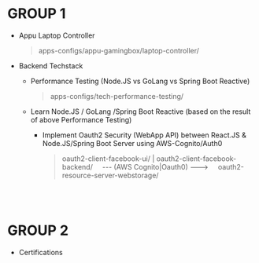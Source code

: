 # GROUP 1
- Appu Laptop Controller
  > apps-configs/appu-gamingbox/laptop-controller/

- Backend Techstack
  - Performance Testing (Node.JS vs GoLang vs Spring Boot Reactive)
    > apps-configs/tech-performance-testing/

  - Learn Node.JS / GoLang /Spring Boot Reactive (based on the result of above Performance Testing)
    - Implement Oauth2 Security (WebApp API) between React.JS & Node.JS/Spring Boot Server using AWS-Cognito/Auth0
      > oauth2-client-facebook-ui/ | oauth2-client-facebook-backend/ &nbsp;&nbsp;&nbsp;&nbsp;--- (AWS Cognito|Oauth0) --->&nbsp;&nbsp;&nbsp;&nbsp; oauth2-resource-server-webstorage/   

<br/>
<br/>

# GROUP 2
- Certifications
